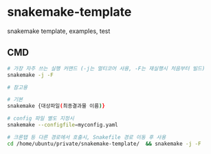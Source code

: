 # snakemake-template

snakemake template, examples, test

## CMD

```sh
# 가장 자주 쓰는 실행 커맨드 (-j는 멀티코어 사용, -F는 재실행시 처음부터 빌드)
snakemake -j -F
```

```sh
# 참고용

# 기본
snakemake {대상파일(최종결과물 이름)}

# config 파일 별도 지정시
snakemake --configfile=myconfig.yaml

# 크론탭 등 다른 경로에서 호출시, Snakefile 경로 이동 후 사용
cd /home/ubuntu/private/snakemake-template/  && snakemake -j -F
```
